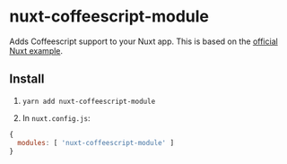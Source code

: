 # nuxt-coffeescript-module

Adds Coffeescript support to your Nuxt app.  This is based on the [official Nuxt example](https://github.com/nuxt/nuxt.js/blob/dev/examples/coffeescript/modules/coffeescript.js). 

## Install

1. `yarn add nuxt-coffeescript-module`

2. In `nuxt.config.js`:

```js
{
  modules: [ 'nuxt-coffeescript-module' ]
}
```